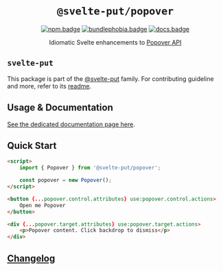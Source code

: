 <div align="center">

# `@svelte-put/popover`

[![npm.badge]][npm] [![bundlephobia.badge]][bundlephobia] [![docs.badge]][docs]

Idiomatic Svelte enhancements to [Popover API](https://developer.mozilla.org/en-US/docs/Web/API/Popover_API)

</div>

## `svelte-put`

This package is part of the [@svelte-put][github.monorepo] family. For contributing guideline and more, refer to its [readme][github.monorepo].

## Usage & Documentation

[See the dedicated documentation page here][docs].

## Quick Start

```html
<script>
	import { Popover } from '@svelte-put/popover';

	const popover = new Popover();
</script>

<button {...popover.control.attributes} use:popover.control.actions>
	Open me Popover
</button>

<div {...popover.target.attributes} use:popover.target.actions>
	<p>Popover content. Click backdrop to dismiss</p>
</div>
```

## [Changelog][github.changelog]

<!-- github specifics -->

[github.monorepo]: https://github.com/vnphanquang/svelte-put
[github.changelog]: https://github.com/vnphanquang/svelte-put/blob/next/packages/popover/CHANGELOG.md
[github.issues]: https://github.com/vnphanquang/svelte-put/issues?q=

<!-- heading badge -->

[npm.badge]: https://img.shields.io/npm/v/@svelte-put/popover
[npm]: https://www.npmjs.com/package/@svelte-put/popover
[bundlephobia.badge]: https://img.shields.io/bundlephobia/minzip/@svelte-put/popover?label=minzipped
[bundlephobia]: https://bundlephobia.com/package/@svelte-put/popover
[repl]: https://svelte.dev/repl/9e5f9ee41c2c45aa8523993e357f6e78
[repl.badge]: https://img.shields.io/static/v1?label=&message=Svelte+REPL&logo=svelte&logoColor=fff&color=ff3e00
[docs]: https://svelte-put.vnphanquang.com/docs/popover
[docs.badge]: https://img.shields.io/badge/-Docs%20Site-blue

